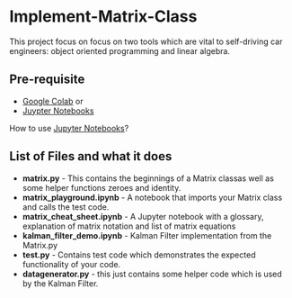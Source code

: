 # Implement-Matrix-Class
This project focus on focus on two tools which are vital to self-driving car engineers: object oriented programming and linear algebra.

## Pre-requisite
- [Google Colab](https://colab.research.google.com/)
          or
- [Juypter Notebooks](https://jupyter.readthedocs.io/en/latest/install.html)
  
How to use [Jupyter Notebooks](https://www.codecademy.com/articles/how-to-use-jupyter-notebooks)?

## List of Files and what it does
- **matrix.py** - This contains the beginnings of a Matrix classas well as some helper functions zeroes and identity.
- **matrix_playground.ipynb** - A notebook that imports your Matrix class and calls the test code.
- **matrix_cheat_sheet.ipynb** - A Jupyter notebook with a glossary, explanation of matrix notation and list of matrix equations
- **kalman_filter_demo.ipynb** - Kalman Filter implementation from the Matrix.py
- **test.py** - Contains test code which demonstrates the expected functionality of your code.
- **datagenerator.py** - this just contains some helper code which is used by the Kalman Filter.
